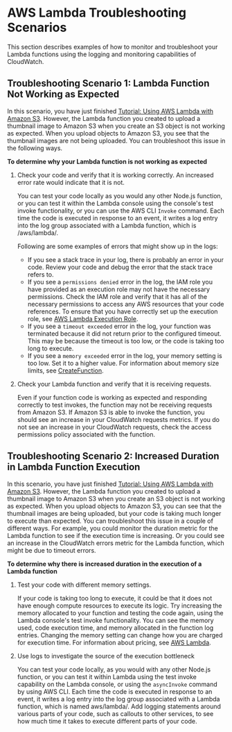 # AWS Lambda Troubleshooting Scenarios<a name="monitoring-functions-troubleshooting"></a>

 This section describes examples of how to monitor and troubleshoot your Lambda functions using the logging and monitoring capabilities of CloudWatch\. 

## Troubleshooting Scenario 1: Lambda Function Not Working as Expected<a name="monitoring-functions-troubleshooting-one"></a>

 In this scenario, you have just finished [Tutorial: Using AWS Lambda with Amazon S3](with-s3-example.md)\. However, the Lambda function you created to upload a thumbnail image to Amazon S3 when you create an S3 object is not working as expected\. When you upload objects to Amazon S3, you see that the thumbnail images are not being uploaded\. You can troubleshoot this issue in the following ways\. 

**To determine why your Lambda function is not working as expected**

1. Check your code and verify that it is working correctly\. An increased error rate would indicate that it is not\.

   You can test your code locally as you would any other Node\.js function, or you can test it within the Lambda console using the console's test invoke functionality, or you can use the AWS CLI `Invoke` command\. Each time the code is executed in response to an event, it writes a log entry into the log group associated with a Lambda function, which is /aws/lambda/*<function name>*\. 

   Following are some examples of errors that might show up in the logs:
   + If you see a stack trace in your log, there is probably an error in your code\. Review your code and debug the error that the stack trace refers to\.
   + If you see a `permissions denied` error in the log, the IAM role you have provided as an execution role may not have the necessary permissions\. Check the IAM role and verify that it has all of the necessary permissions to access any AWS resources that your code references\. To ensure that you have correctly set up the execution role, see [AWS Lambda Execution Role](lambda-intro-execution-role.md)\.
   +  If you see a `timeout exceeded` error in the log, your function was terminated because it did not return prior to the configured timeout\. This may be because the timeout is too low, or the code is taking too long to execute\.
   +  If you see a `memory exceeded` error in the log, your memory setting is too low\. Set it to a higher value\. For information about memory size limits, see [CreateFunction](API_CreateFunction.md)\.

1. Check your Lambda function and verify that it is receiving requests\. 

    Even if your function code is working as expected and responding correctly to test invokes, the function may not be receiving requests from Amazon S3\. If Amazon S3 is able to invoke the function, you should see an increase in your CloudWatch requests metrics\. If you do not see an increase in your CloudWatch requests, check the access permissions policy associated with the function\.

## Troubleshooting Scenario 2: Increased Duration in Lambda Function Execution<a name="monitoring-functions-troubleshooting-two"></a>

 In this scenario, you have just finished [Tutorial: Using AWS Lambda with Amazon S3](with-s3-example.md)\. However, the Lambda function you created to upload a thumbnail image to Amazon S3 when you create an S3 object is not working as expected\. When you upload objects to Amazon S3, you can see that the thumbnail images are being uploaded, but your code is taking much longer to execute than expected\. You can troubleshoot this issue in a couple of different ways\. For example, you could monitor the duration metric for the Lambda function to see if the execution time is increasing\. Or you could see an increase in the CloudWatch errors metric for the Lambda function, which might be due to timeout errors\.

**To determine why there is increased duration in the execution of a Lambda function**

1. Test your code with different memory settings\.

   If your code is taking too long to execute, it could be that it does not have enough compute resources to execute its logic\. Try increasing the memory allocated to your function and testing the code again, using the Lambda console's test invoke functionality\. You can see the memory used, code execution time, and memory allocated in the function log entries\. Changing the memory setting can change how you are charged for execution time\. For information about pricing, see [AWS Lambda](https://aws.amazon.com/lambda/)\.

1. Use logs to investigate the source of the execution bottleneck

   You can test your code locally, as you would with any other Node\.js function, or you can test it within Lambda using the test invoke capability on the Lambda console, or using the `asyncInvoke` command by using AWS CLI\. Each time the code is executed in response to an event, it writes a log entry into the log group associated with a Lambda function, which is named aws/lambda/*<function name>*\. Add logging statements around various parts of your code, such as callouts to other services, to see how much time it takes to execute different parts of your code\. 
